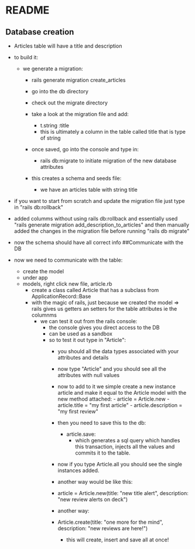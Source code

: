 # README


## Database creation

  - Articles table will have a title and description
  - to build it:
    - we generate a migration:
        - rails generate migration create_articles
        - go into the db directory
        - check out the migrate directory
        - take a look at the migration file and add:
            - t.string :title
            - this is ultimately a column in the table called title that is type of string
        - once saved, go into the console and type in:
            - rails db:migrate to initiate migration of the new database attributes

        - this creates a schema and seeds file:
          - we have an articles table with string title

  - if you want to start from scratch and update the migration file just type in "rails db:rollback"

  - added columms without using rails db:rollback and essentially used "rails generate migration add_description_to_articles" and then manually added the changes in the migration file before running "rails db migrate"

  - now the schema should have all correct info
##Communicate with the DB

  - now we need to communicate with the table:
      - create the model
      - under app
      - models, right click new file, article.rb
        - create a class called Article that has a subclass from ApplicationRecord::Base
        - with the magic of rails, just because we created the model => rails gives us getters an setters for the table attributes ie the columnms
          - we can test it out from the rails console:
              - the console gives you direct access to the DB
              - can be used as a sandbox
              - so to test it out type in "Article":
                - you should all the data types associated with your attributes and details
                - now type "Article" and you should see all the attributes with null values
                - now to add to it we simple create a new instance article and make it equal to the Article model with the new method attached:
                      - article = Article.new
                      - article.title = "my first article"
                      - article.description = "my first review"
                - then you need to save this to the db:
                    - article.save:
                      - which generates a sql query which handles this transaction, injects all the values and commits it to the table.
                - now if you type Article.all you should see the single instances added.

                - another way would be like this:
                - article = Article.new(title: "new title alert", description: "new review alerts on deck")

                - another way:
                - Article.create(title: "one more for the mind", description: "new reviews are here!")
                  - this will create, insert and save all at once!
